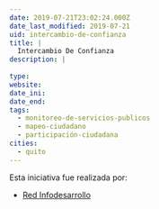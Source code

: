 ```yaml
---
date: 2019-07-21T23:02:24.000Z
date_last_modified: 2019-07-21
uid: intercambio-de-confianza
title: |
  Intercambio De Confianza
description: |
  
type: 
website: 
date_ini: 
date_end: 
tags:
  - monitoreo-de-servicios-publicos
  - mapeo-ciudadano
  - participación-ciudadana
cities: 
  - quito
---
```


Esta iniciativa fue realizada por:

- [Red Infodesarrollo](/organizaciones/red-infodesarrollo)
